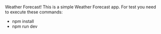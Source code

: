 Weather Forecast!
This is a simple Weather Forecast app.
For test you need to execute these commands: 
  - npm install
  - npm run dev
